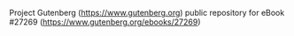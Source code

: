 Project Gutenberg (https://www.gutenberg.org) public repository for eBook #27269 (https://www.gutenberg.org/ebooks/27269)

